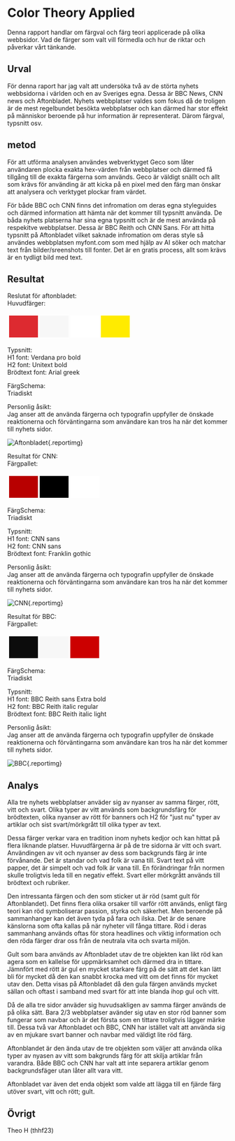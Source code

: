 Color Theory Applied
=========

Denna rapport handlar om färgval och färg teori applicerade på olika webbsidor. Vad de färger som valt vill förmedla och hur de riktar och påverkar vårt tänkande.


Urval
-----------
För denna raport har jag valt att undersöka två av de störta nyhets webbsidorna i världen och en av Sveriges egna. Dessa är BBC News, CNN news och Aftonbladet. Nyhets webbplatser valdes som fokus då de troligen är de mest regelbundet besökta webbplatser och kan därmed har stor effekt på människor beroende på hur information är representerat. Därom färgval, typsnitt osv.

metod
-----------
För att utförma analysen användes webverktyget Geco som låter användaren plocka exakta hex-värden från webbplatser och därmed få tillgång till de exakta färgerna som används. Geco är väldigt snällt och allt som krävs för använding är att kicka på en pixel med den färg man önskar att analysera och verktyget plockar fram värdet.

För både BBC och CNN finns det infromation om deras egna styleguides och därmed information att hämta när det kommer till typsnitt använda. De båda nyhets platserna har sina egna typsnitt och är de mest använda på respekitve webbplatser. Dessa är BBC Reith och CNN Sans.
För att hitta typsnitt på Aftonbladet vilket saknade infromation om deras style så användes webbplatsen myfont.com som med hjälp av AI söker och matchar text från bilder/sreenshots till fonter. Det är en gratis process, allt som krävs är en tydligt bild med text.


Resultat
-----------

Reslutat för aftonbladet:  
Huvudfärger:
<table style="border-spacing: 4px; border-collapse: separate">
<tr>
<td style="height: 50px; width: 50px; background-color: #dd2a30">
<td style="height: 50px; width: 50px; background-color: #f7f7f7">
<td style="height: 50px; width: 50px; background-color: #ffffff">
<td style="height: 50px; width: 50px; background-color: #ffeb00">
</tr>
</table>

Typsnitt:  
H1 font: Verdana pro bold  
H2 font: Unitext bold  
Brödtext font: Arial greek  

FärgSchema:  
Triadiskt

Personlig åsikt:  
Jag anser att de använda färgerna och typografin uppfyller de önskade reaktionerna och förväntingarna som användare kan tros ha när det kommer till nyhets sidor.  

![Aftonbladet](%assets_url%/img/Aftonbladet.png "Aftonbladet"){.reportimg}

Resultat för CNN:  
Färgpallet:
<table style="border-spacing: 4px; border-collapse: separate">
<tr>
<td style="height: 50px; width: 50px; background-color: #b80000">
<td style="height: 50px; width: 50px; background-color: #000000">
<td style="height: 50px; width: 50px; background-color: #ffffff">
</tr>
</table>

FärgSchema:  
Triadiskt  

Typsnitt:  
H1 font: CNN sans  
H2 font: CNN sans  
Brödtext font: Franklin gothic  

Personlig åsikt:  
Jag anser att de använda färgerna och typografin uppfyller de önskade reaktionerna och förväntingarna som användare kan tros ha när det kommer till nyhets sidor.  

![CNN](%assets_url%/img/CNN.png "CNN"){.reportimg}

Resultat för BBC:  
Färgpallet:
<table style="border-spacing: 4px; border-collapse: separate">
<tr>
<td style="height: 50px; width: 50px; background-color: #0c0c0c">
<td style="height: 50px; width: 50px; background-color: #f7f7f7">
<td style="height: 50px; width: 50px; background-color: #cc0000">
</tr>
</table>

FärgSchema:  
Triadiskt  

Typsnitt:  
H1 font: BBC Reith sans Extra bold  
H2 font: BBC Reith italic regular  
Brödtext font: BBC Reith italic light

Personlig åsikt:  
Jag anser att de använda färgerna och typografin uppfyller de önskade reaktionerna och förväntingarna som användare kan tros ha när det kommer till nyhets sidor.

![BBC](%assets_url%/img/BBC.png "BBC"){.reportimg}

Analys
-----------
Alla tre nyhets webbplatser anväder sig av nyanser av samma färger, rött, vitt och svart. Olika typer av vitt används som backgrundsfärg för brödtexten, olika nyanser av rött för banners och H2 för "just nu" typer av artiklar och sist svart/mörkgrått till olika typer av text.

Dessa färger verkar vara en tradition inom nyhets kedjor och kan hittat på flera liknande platser. Huvudfärgerna är på de tre sidorna är vitt och svart. Användingen av vit och nyanser av dess som backgrunds färg är inte förvånande. Det är standar och vad folk är vana till. Svart text på vitt papper, det är simpelt och vad folk är vana till. En förändringar från normen skulle troligtvis leda till en negativ effekt. Svart eller mörkgrått används till brödtext och rubriker.

Den intressanta färgen och den som sticker ut är röd (samt gult för Aftonblandet). Det finns flera olika orsaker till varför rött används, enligt färg teori kan röd symboliserar passion, styrka och säkerhet. Men beroende på sammanhanger kan det även tyda på fara och ilska. Det är de senare känslorna som ofta kallas på när nyheter vill fånga tittare. Röd i deras sammanhang används oftas för stora headlines och viktig information och den röda färger drar oss från de neutrala vita och svarta miljön.

Gult som bara används av Aftonbladet utav de tre objekten kan likt röd kan agera som en kallelse för uppmärksamhet och därmed dra in tittare. Jämnfört med rött är gul en mycket starkare färg på de sätt att det kan lätt bli för mycket då den kan snabbt krocka med vitt om det finns för mycket utav den. Detta visas på Aftonbladet då den gula färgen används mycket sällan och oftast i samband med svart för att inte blanda ihop gul och vitt.

Då de alla tre sidor anväder sig huvudsakligen av samma färger används de på olika sätt. Bara 2/3 webbplatser avänder sig utav en stor röd banner som fungerar som navbar och är det första som en tittare troligtvis lägger märke till. Dessa två var Aftonbladet och BBC, CNN har istället valt att använda sig av en mjukare svart banner och navbar med väldigt lite röd färg.

Aftonblandet är den ända utav de tre objekten som väljer att använda olika typer av nyasen av vitt som bakgrunds färg för att skilja artiklar från varandra. Både BBC och CNN har valt att inte separera artiklar genom backgrundsfäger utan låter allt vara vitt.

Aftonbladet var även det enda objekt som valde att lägga till en fjärde färg utöver svart, vitt och rött; gult.

Övrigt
------------

Theo H (thhf23)